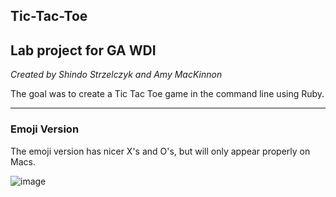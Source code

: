 ## Tic-Tac-Toe


## Lab project for GA WDI
*Created by Shindo Strzelczyk and Amy MacKinnon* <br />

The goal was to create a Tic Tac Toe game in the command line using Ruby.<br />

***
### Emoji Version

The emoji version has nicer X's and O's, but will only appear properly on Macs.

![image](http://amy-mac.com/img/tic-tac-toe-emoji.jpg)